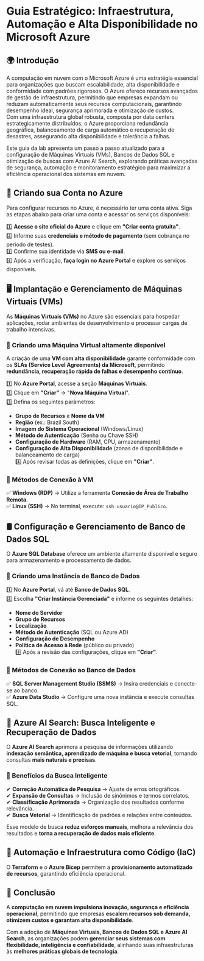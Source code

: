 # Guia Estratégico: Infraestrutura, Automação e Alta Disponibilidade no Microsoft Azure 

## **🌍 Introdução**  

A computação em nuvem com o Microsoft Azure é uma estratégia essencial para organizações que buscam escalabilidade, alta disponibilidade e conformidade com padrões rigorosos. O Azure oferece recursos avançados de gestão de infraestrutura, permitindo que empresas expandam ou reduzam automaticamente seus recursos computacionais, garantindo desempenho ideal, segurança aprimorada e otimização de custos.  
Com uma infraestrutura global robusta, composta por data centers estrategicamente distribuídos, o Azure proporciona redundância geográfica, balanceamento de carga automático e recuperação de desastres, assegurando alta disponibilidade e tolerância a falhas.  

Este guia da lab apresenta um passo a passo atualizado para a configuração de Máquinas Virtuais (VMs), Bancos de Dados SQL e otimização de buscas com Azure AI Search, explorando práticas avançadas de segurança, automação e monitoramento estratégico para maximizar a eficiência operacional dos sistemas em nuvem.  

## **🚀 Criando sua Conta no Azure**  

Para configurar recursos no Azure, é necessário ter uma conta ativa. Siga as etapas abaixo para criar uma conta e acessar os serviços disponíveis:  

1️⃣ **Acesse o site oficial do Azure** e clique em **"Criar conta gratuita"**.  
2️⃣ Informe suas **credenciais e método de pagamento** (sem cobrança no período de testes).  
3️⃣ Confirme sua identidade via **SMS ou e-mail**.  
4️⃣ Após a verificação, **faça login no Azure Portal** e explore os serviços disponíveis.  

## **🖥 Implantação e Gerenciamento de Máquinas Virtuais (VMs)**  

As **Máquinas Virtuais (VMs)** no Azure são essenciais para hospedar aplicações, rodar ambientes de desenvolvimento e processar cargas de trabalho intensivas.  

### **📌 Criando uma Máquina Virtual altamente disponível**  

A criação de uma **VM com alta disponibilidade** garante conformidade com os **SLAs (Service Level Agreements) da Microsoft**, permitindo **redundância, recuperação rápida de falhas e desempenho contínuo**.  

1️⃣ No **Azure Portal**, acesse a seção **Máquinas Virtuais**.  
2️⃣ Clique em **"Criar"** → "**Nova Máquina Virtual**".  
3️⃣ Defina os seguintes parâmetros:  
   - **Grupo de Recursos** e **Nome da VM**  
   - **Região** (ex.: Brazil South)  
   - **Imagem do Sistema Operacional** (Windows/Linux)  
   - **Método de Autenticação** (Senha ou Chave SSH)  
   - **Configuração de Hardware** (RAM, CPU, armazenamento)  
   - **Configuração de Alta Disponibilidade** (zonas de disponibilidade e balanceamento de carga)  
4️⃣ Após revisar todas as definições, clique em **"Criar"**.  

### **🔹 Métodos de Conexão à VM**  

✅ **Windows (RDP)** → Utilize a ferramenta **Conexão de Área de Trabalho Remota**.  
✅ **Linux (SSH)** → No terminal, execute: `ssh usuario@IP_Publico`.  

## **🛢 Configuração e Gerenciamento de Banco de Dados SQL**  

O **Azure SQL Database** oferece um ambiente altamente disponível e seguro para armazenamento e processamento de dados.  

### **📌 Criando uma Instância de Banco de Dados**  

1️⃣ No **Azure Portal**, vá até **Banco de Dados SQL**.  
2️⃣ Escolha **"Criar Instância Gerenciada"** e informe os seguintes detalhes:  
   - **Nome do Servidor**  
   - **Grupo de Recursos**  
   - **Localização**  
   - **Método de Autenticação** (SQL ou Azure AD)  
   - **Configuração de Desempenho**  
   - **Política de Acesso à Rede** (público ou privado)  
3️⃣ Após a revisão das configurações, clique em **"Criar"**.  

### **🔹 Métodos de Conexão ao Banco de Dados**  

✅ **SQL Server Management Studio (SSMS)** → Insira credenciais e conecte-se ao banco.  
✅ **Azure Data Studio** → Configure uma nova instância e execute consultas SQL.  

## **🔎 Azure AI Search: Busca Inteligente e Recuperação de Dados**  

O **Azure AI Search** aprimora a pesquisa de informações utilizando **indexação semântica, aprendizado de máquina e busca vetorial**, tornando consultas **mais naturais e precisas**.  

### **📌 Benefícios da Busca Inteligente**  

✔ **Correção Automática de Pesquisa** → Ajuste de erros ortográficos.  
✔ **Expansão de Consultas** → Inclusão de sinônimos e termos correlatos.  
✔ **Classificação Aprimorada** → Organização dos resultados conforme relevância.  
✔ **Busca Vetorial** → Identificação de padrões e relações entre conteúdos.  

Esse modelo de busca **reduz esforços manuais**, melhora a relevância dos resultados e **torna a recuperação de dados mais eficiente**.  

## **🔄 Automação e Infraestrutura como Código (IaC)**  

O **Terraform** e o **Azure Bicep** permitem a **provisionamento automatizado de recursos**, garantindo eficiência operacional.  


## **📌 Conclusão**  

A **computação em nuvem impulsiona inovação, segurança e eficiência operacional**, permitindo que empresas **escalem recursos sob demanda, otimizem custos e garantam alta disponibilidade**.  

Com a adoção de **Máquinas Virtuais, Bancos de Dados SQL e Azure AI Search**, as organizações podem **gerenciar seus sistemas com flexibilidade, inteligência e confiabilidade**, alinhando suas infraestruturas às **melhores práticas globais de tecnologia**.

